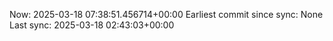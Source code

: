 Now: 2025-03-18 07:38:51.456714+00:00 Earliest commit since sync: None Last sync: 2025-03-18 02:43:03+00:00

